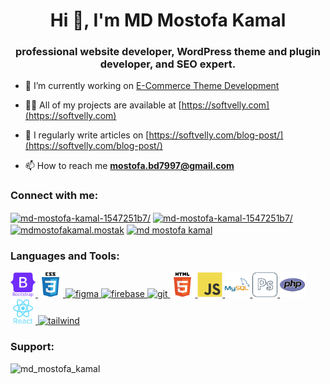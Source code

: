 
<h1 align="center">Hi 👋, I'm MD Mostofa Kamal</h1>
<h3 align="center">professional website developer, WordPress theme and plugin developer, and SEO expert.</h3>

- 🔭 I’m currently working on [E-Commerce Theme Development](https//:#.com)

- 👨‍💻 All of my projects are available at [https://softvelly.com](https://softvelly.com)

- 📝 I regularly write articles on [https://softvelly.com/blog-post/](https://softvelly.com/blog-post/)

- 📫 How to reach me **mostofa.bd7997@gmail.com**


<h3 align="left">Connect with me:</h3>
<p align="left">
<a href="https://linkedin.com/in/md-mostofa-kamal-1547251b7/" target="blank"><img align="center" src="https://raw.githubusercontent.com/rahuldkjain/github-profile-readme-generator/master/src/images/icons/Social/linked-in-alt.svg" alt="md-mostofa-kamal-1547251b7/" height="30" width="40" /></a>
  <a href="https://profiles.wordpress.org/mdmostak/" target="blank"><img align="center" src="https://w1.pngwing.com/pngs/679/858/png-transparent-social-media-icons-wordpress-blog-logo-blogger-pantheon-multisite-meetup.png" alt="md-mostofa-kamal-1547251b7/" height="30" width="40" /></a>
<a href="https://fb.com/mdmostofakamal.mostak" target="blank"><img align="center" src="https://raw.githubusercontent.com/rahuldkjain/github-profile-readme-generator/master/src/images/icons/Social/facebook.svg" alt="mdmostofakamal.mostak" height="30" width="40" /></a>
<a href="https://www.youtube.com/@mostak360" target="blank"><img align="center" src="https://raw.githubusercontent.com/rahuldkjain/github-profile-readme-generator/master/src/images/icons/Social/youtube.svg" alt="md mostofa kamal" height="30" width="40" /></a>
</p>

<h3 align="left">Languages and Tools:</h3>
<p align="left"> <a href="https://getbootstrap.com" target="_blank" rel="noreferrer"> <img src="https://raw.githubusercontent.com/devicons/devicon/master/icons/bootstrap/bootstrap-plain-wordmark.svg" alt="bootstrap" width="40" height="40"/> </a> <a href="https://www.w3schools.com/css/" target="_blank" rel="noreferrer"> <img src="https://raw.githubusercontent.com/devicons/devicon/master/icons/css3/css3-original-wordmark.svg" alt="css3" width="40" height="40"/> </a> <a href="https://www.figma.com/" target="_blank" rel="noreferrer"> <img src="https://www.vectorlogo.zone/logos/figma/figma-icon.svg" alt="figma" width="40" height="40"/> </a> <a href="https://firebase.google.com/" target="_blank" rel="noreferrer"> <img src="https://www.vectorlogo.zone/logos/firebase/firebase-icon.svg" alt="firebase" width="40" height="40"/> </a> <a href="https://git-scm.com/" target="_blank" rel="noreferrer"> <img src="https://www.vectorlogo.zone/logos/git-scm/git-scm-icon.svg" alt="git" width="40" height="40"/> </a> <a href="https://www.w3.org/html/" target="_blank" rel="noreferrer"> <img src="https://raw.githubusercontent.com/devicons/devicon/master/icons/html5/html5-original-wordmark.svg" alt="html5" width="40" height="40"/> </a> <a href="https://developer.mozilla.org/en-US/docs/Web/JavaScript" target="_blank" rel="noreferrer"> <img src="https://raw.githubusercontent.com/devicons/devicon/master/icons/javascript/javascript-original.svg" alt="javascript" width="40" height="40"/> </a> <a href="https://www.mysql.com/" target="_blank" rel="noreferrer"> <img src="https://raw.githubusercontent.com/devicons/devicon/master/icons/mysql/mysql-original-wordmark.svg" alt="mysql" width="40" height="40"/> </a> <a href="https://www.photoshop.com/en" target="_blank" rel="noreferrer"> <img src="https://raw.githubusercontent.com/devicons/devicon/master/icons/photoshop/photoshop-line.svg" alt="photoshop" width="40" height="40"/> </a> <a href="https://www.php.net" target="_blank" rel="noreferrer"> <img src="https://raw.githubusercontent.com/devicons/devicon/master/icons/php/php-original.svg" alt="php" width="40" height="40"/> </a> <a href="https://reactjs.org/" target="_blank" rel="noreferrer"> <img src="https://raw.githubusercontent.com/devicons/devicon/master/icons/react/react-original-wordmark.svg" alt="react" width="40" height="40"/> </a> <a href="https://tailwindcss.com/" target="_blank" rel="noreferrer"> <img src="https://www.vectorlogo.zone/logos/tailwindcss/tailwindcss-icon.svg" alt="tailwind" width="40" height="40"/> </a> </p>

<h3 align="left">Support:</h3>
<p><a href="https://www.buymeacoffee.com/md_mostofa_kamal"> <img align="left" src="https://cdn.buymeacoffee.com/buttons/v2/default-yellow.png" height="50" width="210" alt="md_mostofa_kamal" /></a></p><br><br>


